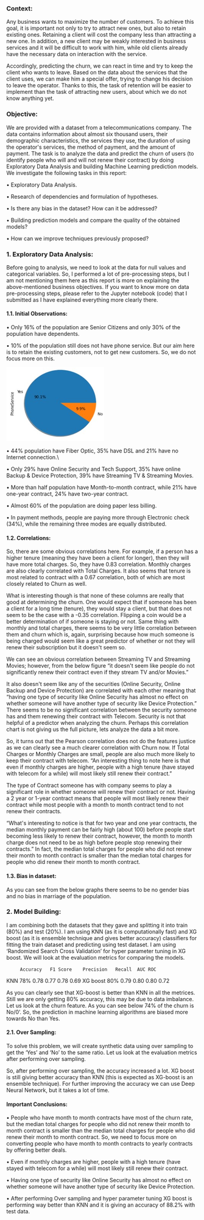 
### Context:
Any business wants to maximize the number of customers. To achieve this goal, it is important not only to try to attract new ones, but also to retain existing ones. Retaining a client will cost the company less than attracting a new one. In addition, a new client may be weakly interested in business services and it will be difficult to work with him, while old clients already have the necessary data on interaction with the service.

Accordingly, predicting the churn, we can react in time and try to keep the client who wants to leave. Based on the data about the services that the client uses, we can make him a special offer, trying to change his decision to leave the operator. Thanks to this, the task of retention will be easier to implement than the task of attracting new users, about which we do not know anything yet. 

### Objective:

We are provided with a dataset from a telecommunications company. The data contains information about almost six thousand users, their demographic characteristics, the services they use, the duration of using the operator's services, the method of payment, and the amount of payment. The task is to analyze the data and predict the churn of users (to identify people who will and will not renew their contract) by doing Exploratory Data Analysis and building Machine Learning prediction models. We investigate the following tasks in this report:

• Exploratory Data Analysis.

• Research of dependencies and formulation of hypotheses.

• Is there any bias in the dataset? How can it be addressed?

• Building prediction models and compare the quality of the obtained models?

• How can we improve techniques previously proposed?

### 1. Exploratory Data Analysis:
Before going to analysis, we need to look at the data for null values and categorical variables. So, I performed a lot of pre-processing steps, but I am not mentioning them here as this report is more on explaining the above-mentioned business objectives. If you want to know more on data pre-processing steps, please refer to the Jupyter notebook (code) that I submitted as I have explained everything more clearly there.

#### 1.1.	Initial Observations:

•	Only 16% of the population are Senior Citizens and only 30% of the population have dependents.

•	10% of the population still does not have phone service. But our aim here is to retain the existing customers, not to get new customers. So, we do not focus more on this.

![alt text](https://github.com/Yash4850/DataScience/blob/main/Customer%20Churn%20Prediction/Figures/Picture1.jpg)

•	44% population have Fiber Optic, 35% have DSL and 21% have no Internet connection.\

•	Only 29% have Online Security and Tech Support, 35% have online Backup & Device Protection, 39% have Streaming TV & Streaming Movies.

•	More than half population have Month-to-month contract, while 21% have one-year contract, 24% have two-year contract. 

•	Almost 60% of the population are doing paper less billing.

•	In payment methods, people are paying more through Electronic check (34%), while the remaining three modes are equally distributed.

#### 1.2.	Correlations:

So, there are some obvious correlations here. For example, if a person has a higher tenure (meaning they have been a client for longer), then they will have more total charges. So, they have 0.83 correlation. Monthly charges are also clearly correlated with Total Charges. It also seems that tenure is most related to contract with a 0.67 correlation, both of which are most closely related to Churn as well. 

What is interesting though is that none of these columns are really that good at determining the churn. One would expect that if someone has been a client for a long time (tenure), they would stay a client, but that does not seem to be the case with a -0.35 correlation. Flipping a coin would be a better determination of if someone is staying or not. Same thing with monthly and total charges, there seems to be very little correlation between them and churn which is, again, surprising because how much someone is being charged would seem like a great predictor of whether or not they will renew their subscription but it doesn't seem so.

We can see an obvious correlation between Streaming TV and Streaming Movies; however, from the below figure “it doesn't seem like people do not significantly renew their contract even if they stream TV and/or Movies.”
 
It also doesn't seem like any of the securities (Online Security, Online Backup and Device Protection) are correlated with each other meaning that “having one type of security like Online Security has almost no effect on whether someone will have another type of security like Device Protection.” There seems to be no significant correlation between the security someone has and them renewing their contract with Telecom. Security is not that helpful of a predictor when analyzing the churn. Perhaps this correlation chart is not giving us the full picture, lets analyze the data a bit more.
 
So, it turns out that the Pearson correlation does not do the features justice as we can clearly see a much clearer correlation with Churn now. If Total Charges or Monthly Charges are small, people are also much more likely to keep their contract with telecom. 
“An interesting thing to note here is that even if monthly charges are higher, people with a high tenure (have stayed with telecom for a while) will most likely still renew their contract.”

The type of Contract someone has with company seems to play a significant role in whether someone will renew their contract or not. Having a 2 year or 1-year contract means that people will most likely renew their contract while most people with a month to month contract tend to not renew their contracts. 

“What's interesting to notice is that for two year and one year contracts, the median monthly payment can be fairly  high (about 100) before people start becoming less likely to renew their contract, however, the month to month charge does not need to be as high before people stop renewing their contracts.”
In fact, the median total charges for people who did not renew their month to month contract is smaller than the median total charges for people who did renew their month to month contract.


#### 1.3.	Bias in dataset:

As you can see from the below graphs there seems to be no gender bias and no bias in marriage of the population.
 
### 2.	Model Building:

I am combining both the datasets that they gave and splitting it into train (80%) and test (20%). I am using KNN (as it is computationally fast) and XG boost (as it is ensemble technique and gives better accuracy) classifiers for fitting the train dataset and predicting using test dataset. I am using ‘Randomized Search Cross Validation’ for hyper parameter tuning in XG boost. We will look at the evaluation metrics for comparing the models.
	
         Accuracy	F1 Score	Precision	Recall	AUC ROC
KNN	      78%	0.78	0.77	0.78	0.69
XG boost	80%	0.79	0.80	0.80	0.72

As you can clearly see that XG-boost is better than KNN in all the metrices. Still we are only getting 80% accuracy, this may be due to data imbalance. Let us look at the churn feature. As you can see below 74% of the churn is No/0’. So, the prediction in machine learning algorithms are biased more towards No than Yes.

#### 2.1.	Over Sampling:

To solve this problem, we will create synthetic data using over sampling to get the ‘Yes’ and ‘No’ to the same ratio. Let us look at the evaluation metrics after performing over sampling.
   

So, after performing over sampling, the accuracy increased a lot. XG boost is still giving better accuracy than KNN (this is expected as XG-boost is an ensemble technique). For further improving the accuracy we can use Deep Neural Network, but it takes a lot of time.

#### Important Conclusions:

•	People who have month to month contracts have most of the churn rate, but the median total charges for people who did not renew their month to month contract is smaller than the median total charges for people who did renew their month to month contract. So, we need to focus more on converting people who have month to month contracts to yearly contracts by offering better deals.

•	Even if monthly charges are higher, people with a high tenure (have stayed with telecom for a while) will most likely still renew their contract.

•	Having one type of security like Online Security has almost no effect on whether someone will have another type of security like Device Protection.

•	After performing Over sampling and hyper parameter tuning XG boost is performing way better than KNN and it is giving an accuracy of 88.2% with test data.





 


